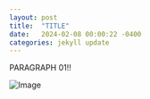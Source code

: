 ```yaml
---
layout: post
title:  "TITLE"
date:   2024-02-08 00:00:22 -0400
categories: jekyll update
---
```



PARAGRAPH 01!!


![Image](/images/MTS.jpg)